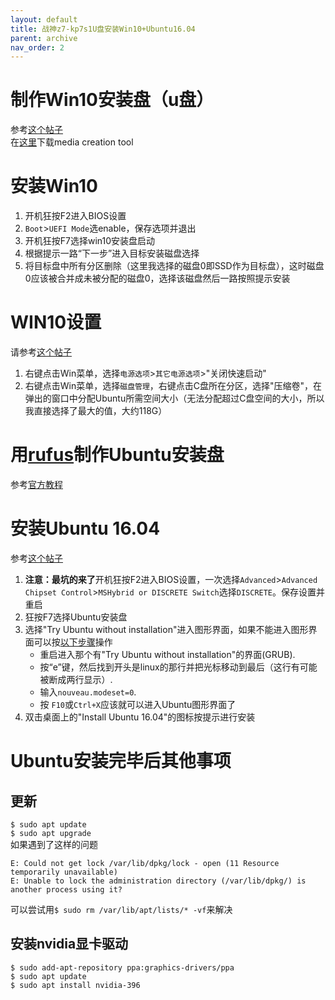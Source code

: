 ```yaml
---
layout: default
title: 战神z7-kp7s1U盘安装Win10+Ubuntu16.04
parent: archive
nav_order: 2
---
```


# 制作Win10安装盘（u盘）
参考[这个帖子](https://answers.microsoft.com/en-us/windows/forum/windows_10-windows_install/clean-install-windows-10/1c426bdf-79b1-4d42-be93-17378d93e587) <br/>
在[这里](https://www.microsoft.com/en-us/software-download/windows10ISO)下载media creation tool

# 安装Win10
1. 开机狂按F2进入BIOS设置
2. `Boot`>`UEFI Mode`选enable，保存选项并退出
3. 开机狂按F7选择win10安装盘启动
4. 根据提示一路“下一步”进入目标安装磁盘选择
5. 将目标盘中所有分区删除（这里我选择的磁盘0即SSD作为目标盘），这时磁盘0应该被合并成未被分配的磁盘0，选择该磁盘然后一路按照提示安装

# WIN10设置
请参考[这个帖子](http://www.everydaylinuxuser.com/2015/11/how-to-install-ubuntu-linux-alongside.html)
1. 右键点击Win菜单，选择`电源选项`>`其它电源选项`>"关闭快速启动"
2. 右键点击Win菜单，选择`磁盘管理`，右键点击C盘所在分区，选择"压缩卷"，在弹出的窗口中分配Ubuntu所需空间大小（无法分配超过C盘空间的大小，所以我直接选择了最大的值，大约118G）

# 用[rufus](https://rufus.akeo.ie/)制作Ubuntu安装盘
参考[官方教程](https://tutorials.ubuntu.com/tutorial/tutorial-create-a-usb-stick-on-windows)
 
# 安装Ubuntu 16.04
参考[这个帖子](https://blog.csdn.net/qq_39105012/article/details/80427792)
1. **注意：最坑的来了**开机狂按F2进入BIOS设置，一次选择`Advanced`>`Advanced Chipset Control`>`MSHybrid or DISCRETE Switch`选择`DISCRETE`。保存设置并重启
2. 狂按F7选择Ubuntu安装盘
3. 选择"Try Ubuntu without installation"进入图形界面，如果不能进入图形界面可以按[以下步骤](https://askubuntu.com/questions/760934/graphics-issues-after-while-installing-ubuntu-16-04-16-10-with-nvidia-graphics)操作
    - 重启进入那个有"Try Ubuntu without installation"的界面(GRUB).
    - 按“e”键，然后找到开头是linux的那行并把光标移动到最后（这行有可能被断成两行显示）.
    - 输入`nouveau.modeset=0`.
    - 按 `F10`或`Ctrl+X`应该就可以进入Ubuntu图形界面了
4. 双击桌面上的"Install Ubuntu 16.04"的图标按提示进行安装

# Ubuntu安装完毕后其他事项
## 更新
`$ sudo apt update`<br/>
`$ sudo apt upgrade`<br/>
如果遇到了这样的问题
```
E: Could not get lock /var/lib/dpkg/lock - open (11 Resource temporarily unavailable)
E: Unable to lock the administration directory (/var/lib/dpkg/) is another process using it?  
```
可以尝试用`$ sudo rm /var/lib/apt/lists/* -vf`来解决
## 安装nvidia显卡驱动
`$ sudo add-apt-repository ppa:graphics-drivers/ppa`<br/>
`$ sudo apt update`<br/>
`$ sudo apt install nvidia-396`<br/>


